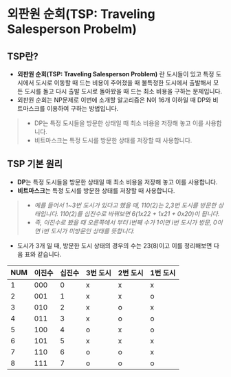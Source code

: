 # 외판원 순회(TSP: Traveling Salesperson Probelm)

## TSP란?
- **외판원 순회(TSP: Traveling Salesperson Problem)** 란 도시들이 있고 특정 도시에서 도시로 이동할 때 드는 비용이 주어졌을 때 불특정한 도시에서 출발해서 모든 도시를 돌고 다시 출발 도시로 돌아왔을 때 드는 최소 비용을 구하는 문제입니다.
- 외판원 순회는 NP문제로 이번에 소개할 알고리즘은 N이 16개 이하일 때 DP와 비트마스크를 이용하여 구하는 방법입니다.
> * DP는 특정 도시들을 방문한 상태일 때 최소 비용을 저장해 놓고 이를 사용합니다.
> * 비트마스크는 특정 도시를 방문한 상태를 저장할 때 사용합니다.

## TSP 기본 원리
- **DP**는 특정 도시들을 방문한 상태일 때 최소 비용을 저장해 놓고 이를 사용합니다.
- **비트마스크**는 특정 도시를 방문한 상태를 저장할 때 사용합니다.

> - *예를 들어서 1~3번 도시가 있다고 했을 때, 110(2)는 2,3번 도시를 방문한 상태입니다. 110(2)를 십진수로 바꿔보면 6(1x22 + 1x21 + 0x20)이 됩니다.*
> - *즉, 이진수로 봤을 때 오른쪽에서 부터 i번째 수가 1이면 i번 도시가 방문, 0이면 i번 도시가 미방문인 상태를 뜻합니다.*

- 도시가 3개 일 때, 방문한 도시 상태의 경우의 수는 23(8)이고 이를 정리해보면 다음 표와 같습니다. 

|NUM|이진수|십진수|3번 도시|2번 도시|1번 도시|
|---|------|-----|-------|--------|-------|
|1  |000   |0    |x      |x       |x      |
|2  |001   |1    |x      |x       |o      |
|3  |010   |2    |x      |o       |x      |
|4  |011   |3    |x      |o       |o      |
|5  |100   |4    |o      |x       |o      |
|6  |101   |5    |x      |x       |x      |
|7  |110   |6    |o      |o       |x      |
|8  |111   |7    |o      |o       |o      |

